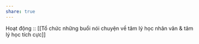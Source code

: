 ```yaml
---
share: true
---
```

Hoạt động :: [[Tổ chức những buổi nói chuyện về tâm lý học nhân văn & tâm lý học tích cực]]